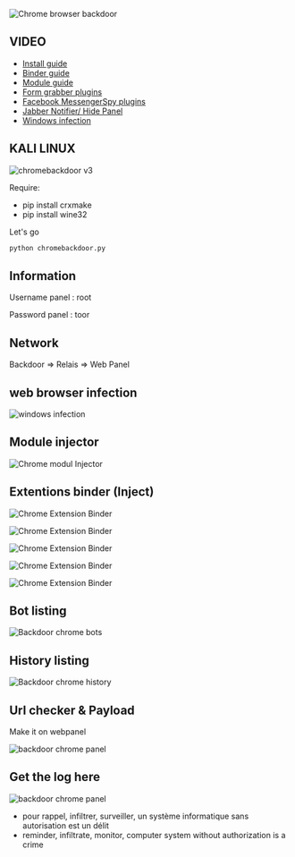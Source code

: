 ![Chrome browser backdoor](http://s24.postimg.org/xls0xq1ud/logochromebackdoor2.png)


## VIDEO
+ [Install guide](https://www.youtube.com/watch?v=uc4817555Fc)
+ [Binder guide](https://www.youtube.com/watch?v=-dndxUl5a1E)
+ [Module guide](https://www.youtube.com/watch?v=BO05H_4TbSE)
+ [Form grabber plugins](https://www.youtube.com/watch?v=c_u6ec87GZs)
+ [Facebook MessengerSpy plugins](https://www.youtube.com/watch?v=2js1g8dZhjQ)
+ [Jabber Notifier/ Hide Panel](https://www.youtube.com/watch?v=2RgrIiXc4RU)
+ [Windows infection](https://www.youtube.com/watch?v=vnsZVMTXOJQ)

## KALI LINUX

![chromebackdoor v3](https://s17.postimg.org/sv36ccjdb/fzeezfzfe.png)

Require:
+ pip install crxmake
+ pip install wine32

Let's go

```bash
python chromebackdoor.py
```

## Information

Username panel : root

Password panel : toor

## Network

Backdoor => Relais => Web Panel

## web browser infection

![windows infection](https://s17.postimg.org/97ca9pofj/bot.png)

## Module injector ##
![Chrome modul Injector](http://img4.hostingpics.net/pics/335930Capturedecran20160304a183405.png)


## Extentions binder (Inject)
![Chrome Extension Binder](https://s31.postimg.org/s568z43fv/Capture_d_e_cran_2016_07_04_a_16_15_33.png)

![Chrome Extension Binder](http://img15.hostingpics.net/pics/838684Capturedecran20160304a110804.png)

![Chrome Extension Binder](http://img15.hostingpics.net/pics/200669Capturedecran20160304a111014.png)

![Chrome Extension Binder](http://img15.hostingpics.net/pics/722273Capturedecran20160304a110922.png)

![Chrome Extension Binder](http://img15.hostingpics.net/pics/530976Capturedecran20160304a110908.png)

## Bot listing
![Backdoor chrome bots](http://s23.postimg.org/ti2uzy5rf/Capture_d_e_cran_2016_03_01_a_15_46_16.png)


## History listing
![Backdoor chrome history](http://s29.postimg.org/ofjozpb2f/Capture_d_e_cran_2016_03_01_a_16_04_43.png)


## Url checker & Payload 

Make it on webpanel

![backdoor chrome panel](http://img15.hostingpics.net/pics/130725Capturedecran20160114a112508.png)

## Get the log here

![backdoor chrome panel](http://img15.hostingpics.net/pics/277755panelback.png)


+ pour rappel, infiltrer, surveiller, un système informatique sans autorisation est un délit
+ reminder, infiltrate, monitor, computer system without authorization is a crime
